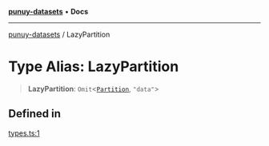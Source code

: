 [**punuy-datasets**](../README.md) • **Docs**

***

[punuy-datasets](../README.md) / LazyPartition

# Type Alias: LazyPartition

> **LazyPartition**: `Omit`\<[`Partition`](../interfaces/Partition.md), `"data"`\>

## Defined in

[types.ts:1](https://github.com/andrefs/punuy-datasets/blob/7d8261d46261d0bf540e93e651bd6fbf53a06c89/src/lib/types.ts#L1)
